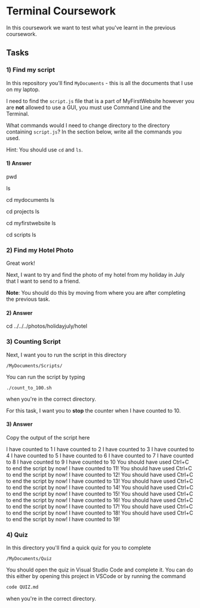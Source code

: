 # Terminal Coursework

In this coursework we want to test what you've learnt in the previous coursework.

## Tasks

### 1) Find my script

In this repository you'll find `MyDocuments` - this is all the documents that I use on my laptop.

I need to find the `script.js` file that is a part of MyFirstWebsite however you are **not** allowed to use a GUI, you must use Command Line and the Terminal.

What commands would I need to change directory to the directory containing `script.js`? In the section below, write all the commands you used.

Hint: You should use `cd` and `ls`.

#### 1) Answer

<!-- Write your answer here -->
<!-- First, find out what directory (folder) we are currently working on -->
pwd   <!-- It is revealed that we are inside the Terminal-Coursework-Week1 folder -->
<!-- Then, list out the files/folders found in Terminal-Coursework-Week1 -->
ls <!-- (MyDocuments, where MyFirstWebsite is located, is part of the list) -->
<!-- Navigate to and check the contents of MyDocuments folder -->
cd mydocuments
ls
<!-- Most probably, MyFirstWebsite is part of the Projects folder, but check that first -->
cd projects
ls  <!-- Voila! There lies MyFirstWebsite folder -->
<!-- Navigate to MyFirstWebsite and find out what it contains -->
cd myfirstwebsite
ls
<!-- looks like we have to check the 'scripts' folder for its contents- the rest of the list do not make good candidates -->
cd scripts
ls <!-- There you go! script.js is in fact listed as the only content inside the 'scripts' folder -->
### 2) Find my Hotel Photo

Great work!

Next, I want to try and find the photo of my hotel from my holiday in July that I want to send to a friend.

**Note**: You should do this by moving from where you are after completing the previous task.

#### 2) Answer

<!-- Write your answer here -->
cd ../../../photos/holidayjuly/hotel <!-- Navigate three steps back to reach MyDocuments folder (i.e. the parent (root) folder), then to the 
                                      Photos folder to HolidayJuly folder to Hotel folder, wherein the photo in question is found -->
### 3) Counting Script

Next, I want you to run the script in this directory

```
/MyDocuments/Scripts/
```

You can run the script by typing

```
./count_to_100.sh
```

when you're in the correct directory.

For this task, I want you to **stop** the counter when I have counted to 10.

#### 3) Answer

Copy the output of the script here

<!-- Write your answer here -->
I have counted to 1
I have counted to 2
I have counted to 3
I have counted to 4
I have counted to 5
I have counted to 6
I have counted to 7
I have counted to 8
I have counted to 9
I have counted to 10
You should have used Ctrl+C to end the script by now! I have counted to 11!
You should have used Ctrl+C to end the script by now! I have counted to 12!
You should have used Ctrl+C to end the script by now! I have counted to 13!
You should have used Ctrl+C to end the script by now! I have counted to 14!
You should have used Ctrl+C to end the script by now! I have counted to 15!
You should have used Ctrl+C to end the script by now! I have counted to 16!
You should have used Ctrl+C to end the script by now! I have counted to 17!
You should have used Ctrl+C to end the script by now! I have counted to 18!
You should have used Ctrl+C to end the script by now! I have counted to 19! <!-- last output line before stopping the script -->
### 4) Quiz

In this directory you'll find a quick quiz for you to complete

```
/MyDocuments/Quiz
```

You should open the quiz in Visual Studio Code and complete it. You can do this either by opening this project in VSCode or by running the command

```sh
code QUIZ.md
```

when you're in the correct directory.

<!-- Exercise Quiz Completed -->
